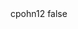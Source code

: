 <?xml version="1.0" encoding="UTF-8"?>
<CustomMetadata xmlns="http://soap.sforce.com/2006/04/metadata">
    <label>cpohn12</label>
    <protected>false</protected>
</CustomMetadata>
